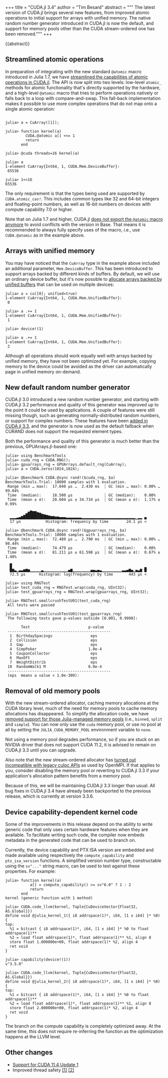 +++
title = "CUDA.jl 3.4"
author = "Tim Besard"
abstract = """
  The latest version of CUDA.jl brings several new features, from improved atomic operations to initial support for arrays with unified memory. The native random number generator introduced in CUDA.jl is now the default, and support for memory pools other than the CUDA stream-ordered one has been removed."""
+++

{{abstract}}


## Streamlined atomic operations

In preparation of integrating with the new standard `@atomic` macro introduced in Julia 1.7,
we have [streamlined the capabilities of atomic operations in
CUDA.jl](https://github.com/JuliaGPU/CUDA.jl/pull/1059). The API is now split into two
levels: low-level `atomic_` methods for atomic functionality that's directly supported by
the hardware, and a high-level `@atomic` macro that tries to perform operations natively or
falls back to a loop with compare-and-swap. This fall-back implementation makes it possible to use
more complex operations that do not map onto a single atomic operation:

```julia-repl

julia> a = CuArray([1]);

julia> function kernel(a)
         CUDA.@atomic a[] <<= 1
         return
       end

julia> @cuda threads=16 kernel(a)

julia> a
1-element CuArray{Int64, 1, CUDA.Mem.DeviceBuffer}:
 65536

julia> 1<<16
65536
```

The only requirement is that the types being used are supported by `CUDA.atomic_cas!`. This
includes common types like 32 and 64-bit integers and floating-point numbers, as well as
16-bit numbers on devices with compute capability 7.0 or higher.

Note that on Julia 1.7 and higher, CUDA.jl [does not export the `@atomic` macro
anymore](https://github.com/JuliaGPU/CUDA.jl/pull/1097) to avoid conflicts with the version
in Base. That means it is recommended to always fully specify uses of the macro, i.e., use
`CUDA.@atomic` as in the example above.


## Arrays with unified memory

You may have noticed that the `CuArray` type in the example above included an additional
parameter, `Mem.DeviceBuffer`. This has been introduced to support arrays backed by
different kinds of buffers. By default, we will use an ordinary device buffer, but it's now
possible to [allocate arrays backed by unified
buffers](https://github.com/JuliaGPU/CUDA.jl/pull/1023) that can be used on multiple
devices:

```julia-repl
julia> a = cu([0]; unified=true)
1-element CuArray{Int64, 1, CUDA.Mem.UnifiedBuffer}:
 0

julia> a .+= 1
1-element CuArray{Int64, 1, CUDA.Mem.UnifiedBuffer}:
 1

julia> device!(1)

julia> a .+= 1
1-element CuArray{Int64, 1, CUDA.Mem.UnifiedBuffer}:
 2
```

Although all operations should work equally well with arrays backed by unified memory, they
have not been optimized yet. For example, copying memory to the device could be avoided as
the driver can automatically page in unified memory on-demand.


## New default random number generator

CUDA.jl 3.0 introduced a new random number generator, and starting with CUDA.jl 3.2
performance and quality of this generator was improved up to the point it could be used by
applications. A couple of features were still missing though, such as generating
normally-distributed random numbers, or support for complex numbers. These features have
been [added in CUDA.jl 3.3](https://github.com/JuliaGPU/CUDA.jl/pull/1082), and the
generator is now used as the default fallback when CURAND does not support the requested
element types.

Both the performance and quality of this generator is much better than the previous,
GPUArrays.jl-based one:

```julia-repl
julia> using BenchmarkTools
julia> cuda_rng = CUDA.RNG();
julia> gpuarrays_rng = GPUArrays.default_rng(CuArray);
julia> a = CUDA.zeros(1024,1024);

julia> @benchmark CUDA.@sync rand!($cuda_rng, $a)
BenchmarkTools.Trial: 10000 samples with 1 evaluation.
 Range (min … max):  17.040 μs …  2.430 ms  ┊ GC (min … max): 0.00% … 99.04%
 Time  (median):     18.500 μs              ┊ GC (median):    0.00%
 Time  (mean ± σ):   20.604 μs ± 34.734 μs  ┊ GC (mean ± σ):  1.17% ±  0.99%

         ▃▆█▇▇▅▄▂▁
  ▂▂▂▃▄▆███████████▇▆▆▅▅▄▄▄▃▃▃▃▃▃▃▂▂▂▂▂▂▂▂▂▂▂▂▂▂▂▂▂▂▂▂▂▂▂▂▁▂▂ ▄
  17 μs           Histogram: frequency by time        24.1 μs <

julia> @benchmark CUDA.@sync rand!($gpuarrays_rng, $a)
BenchmarkTools.Trial: 10000 samples with 1 evaluation.
 Range (min … max):  72.489 μs …  2.790 ms  ┊ GC (min … max): 0.00% … 98.44%
 Time  (median):     74.479 μs              ┊ GC (median):    0.00%
 Time  (mean ± σ):   81.211 μs ± 61.598 μs  ┊ GC (mean ± σ):  0.67% ±  1.40%

  █                                                           ▁
  █▆▃▁▃▃▅▆▅▁▁▁▁▁▃▁▁▁▁▁▁▁▁▁▁▁▄▆▁▁▁▁▁▁▁▁▄▄▃▄▃▁▁▁▁▁▁▁▁▁▃▃▄▆▄▁▄▃▆ █
  72.5 μs      Histogram: log(frequency) by time       443 μs <
```

```julia-repl
julia> using RNGTest
julia> test_cuda_rng = RNGTest.wrap(cuda_rng, UInt32);
julia> test_gpuarrays_rng = RNGTest.wrap(gpuarrays_rng, UInt32);

julia> RNGTest.smallcrushTestU01(test_cuda_rng)
 All tests were passed

julia> RNGTest.smallcrushTestU01(test_gpuarrays_rng)
 The following tests gave p-values outside [0.001, 0.9990]:

       Test                          p-value
 ----------------------------------------------
  1  BirthdaySpacings                 eps
  2  Collision                        eps
  3  Gap                              eps
  4  SimpPoker                       1.0e-4
  5  CouponCollector                  eps
  6  MaxOft                           eps
  7  WeightDistrib                    eps
 10  RandomWalk1 M                   6.0e-4
 ----------------------------------------------
 (eps  means a value < 1.0e-300):
```


## Removal of old memory pools

With the new stream-ordered allocator, caching memory allocations at the CUDA library level,
much of the need for memory pools to cache memory allocations has disappeared. To simplify
the allocation code, we have [removed support for those Julia-managed memory
pools](https://github.com/JuliaGPU/CUDA.jl/pull/1015) (i.e., `binned`, `split` and
`simple`). You can now only use the `cuda` memory pool, or use no pool at all by setting the
`JULIA_CUDA_MEMORY_POOL` environment variable to `none`.

Not using a memory pool degrades performance, so if you are stuck on an NVIDIA driver that
does not support CUDA 11.2, it is advised to remain on CUDA.jl 3.3 until you can upgrade.

Also note that the new stream-ordered allocator has [turned out incompatible with legacy
cuIpc APIs](https://github.com/JuliaGPU/CUDA.jl/issues/1053) as used by OpenMPI. If that
applies to you, consider disabling the memory pool or reverting to CUDA.jl 3.3 if your
application's allocation pattern benefits from a memory pool.

Because of this, we will be maintaining CUDA.jl 3.3 longer than usual. All bug fixes in
CUDA.jl 3.4 have already been backported to the previous release, which is currently at
version 3.3.6.


## Device capability-dependent kernel code

Some of the improvements in this release depend on the ability to write generic code that
only uses certain hardware features when they are available. To facilitate writing such
code, the compiler now embeds metadata in the generated code that can be used to branch on.

Currently, the device capability and PTX ISA version are embedded and made available using
respectively the `compute_capability` and `ptx_isa_version` functions. A simplified version
number type, constructable using the `sv"..."` string macro, can be used to test against
these properties. For example:

```julia-repl
julia> function kernel(a)
           a[] = compute_capability() >= sv"6.0" ? 1 : 2
           return
       end
kernel (generic function with 1 method)

julia> CUDA.code_llvm(kernel, Tuple{CuDeviceVector{Float32, AS.Global}})
define void @julia_kernel_1({ i8 addrspace(1)*, i64, [1 x i64] }* %0) {
top:
  %1 = bitcast { i8 addrspace(1)*, i64, [1 x i64] }* %0 to float addrspace(1)**
  %2 = load float addrspace(1)*, float addrspace(1)** %1, align 8
  store float 1.000000e+00, float addrspace(1)* %2, align 4
  ret void
}

julia> capability(device!(1))
v"3.5.0"

julia> CUDA.code_llvm(kernel, Tuple{CuDeviceVector{Float32, AS.Global}})
define void @julia_kernel_2({ i8 addrspace(1)*, i64, [1 x i64] }* %0) {
top:
  %1 = bitcast { i8 addrspace(1)*, i64, [1 x i64] }* %0 to float addrspace(1)**
  %2 = load float addrspace(1)*, float addrspace(1)** %1, align 8
  store float 2.000000e+00, float addrspace(1)* %2, align 4
  ret void
}
```

The branch on the compute capability is completely optimized away. At the same time, this
does not require re-inferring the function as the optimization happens at the LLVM level.


## Other changes

* [Support for CUDA 11.4 Update 1](https://github.com/JuliaGPU/CUDA.jl/pull/1084)
* Improved thread safety [[1]](https://github.com/JuliaGPU/CUDA.jl/pull/993) [[2]](https://github.com/JuliaGPU/CUDA.jl/pull/1074)
